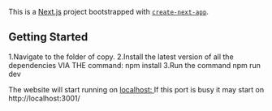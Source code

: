 This is a [Next.js](https://nextjs.org) project bootstrapped with [`create-next-app`](https://nextjs.org/docs/app/api-reference/cli/create-next-app).

## Getting Started
1.Navigate to the folder of copy.
2.Install the latest version of all the dependencies VIA THE command:  npm install
3.Run the command npm run dev

 The website will start running on [localhost: ](http://localhost:3000/)
 If this port is busy it may start on http://localhost:3001/

